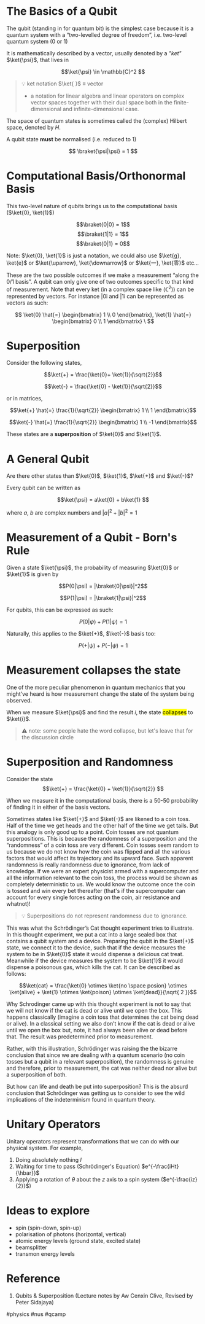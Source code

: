 # The Basics of a Qubit

The qubit (standing in for quantum bit) is the simplest case because it is a quantum system with a “two-levelled degree of freedom”, i.e. two-level quantum system (0 or 1) 

It is mathematically described by a vector, usually denoted by a _"ket"_ $\ket{\psi}$, that lives in

$$\ket{\psi} \in \mathbb{C}^2 $$


>💡 ket notation $\ket{ }$ $\equiv$ vector
> - a notation for linear algebra and linear operators on complex vector spaces together with their dual space both in the finite-dimensional and infinite-dimensional case.

The space of quantum states is sometimes called the (complex) Hilbert space, denoted by $H$. 

A qubit state **must** be normalised (i.e. reduced to 1)

$$
\braket{\psi|\psi} = 1
$$
# Computational Basis/Orthonormal Basis

This two-level nature of qubits brings us to the computational basis ($\ket{0}, \ket{1}$)

$$\braket{0|0} = 1$$
$$\braket{1|1} = 1$$
$$\braket{0|1} = 0$$

Note: $\ket{0}, \ket{1}$ is just a notation, we could also use $\ket{g}, \ket{e}$ or $\ket{\uparrow}, \ket{\downarrow}$ or $\ket{一}, \ket{零}$ etc...

These are the two possible outcomes if we make a measurement “along the 0/1 basis”. A qubit can only give one of two outcomes specific to that kind of measurement. Note that every ket (in a complex space like ($ℂ^2$)) can be represented by vectors. For instance |0i and |1i can be represented as vectors as such:

$$
\ket{0} \hat{=} \begin{bmatrix} 1 \\ 0 \end{bmatrix}, \ket{1} \hat{=} \begin{bmatrix} 0 \\ 1 \end{bmatrix} \
$$

# Superposition

Consider the following states, 

$$\ket{+} = \frac{\ket{0}+ \ket{1}}{\sqrt{2}}$$

$$\ket{-} = \frac{\ket{0} - \ket{1}}{\sqrt{2}}$$

or in matrices,

$$\ket{+} \hat{=} \frac{1}{\sqrt{2}} \begin{bmatrix} 1 \\ 1 \end{bmatrix}$$

$$\ket{-} \hat{=} \frac{1}{\sqrt{2}} \begin{bmatrix} 1 \\ -1 \end{bmatrix}$$

These states are a **superposition** of $\ket{0}$ and $\ket{1}$. 

# A General Qubit

Are there other states than $\ket{0}$, $\ket{1}$, $\ket{+}$ and $\ket{-}$?

Every qubit can be written as 

$$\ket{\psi} = a\ket{0} + b\ket{1} $$

where $a$, $b$ are complex numbers and $|a|^2 + |b|^2 = 1$

# Measurement of a Qubit - Born's Rule

Given a state $\ket{\psi}$, the probability of measuring $\ket{0}$ or $\ket{1}$ is given by

$$P(0|\psi) = |\braket{0|\psi}|^2$$

$$P(1|\psi) = |\braket{1|\psi}|^2$$


For qubits, this can be expressed as such:

$$P(0|\psi) + P(1|\psi) = 1$$

Naturally, this applies to the $\ket{+}$, $\ket{-}$ basis too:

$$P(+|\psi) + P(-|\psi) = 1$$

# Measurement collapses the state

One of the more peculiar phenomenon in quantum mechanics that you might’ve heard is how measurement change the state of the system being observed.

When we measure $\ket{\psi}$ and find the result $i$, the state <mark>collapses</mark> to $\ket{i}$. 
> ⚠️ note: some people hate the word collapse, but let's leave that for the discussion circle

# Superposition and Randomness

Consider the state
$$\ket{+} = \frac{\ket{0} + \ket{1}}{\sqrt{2}} $$

When we measure it in the computational basis, there is a 50-50 probability of finding it in either of the basis vectors. 

Sometimes states like $\ket{+}$ and $\ket{-}$ are likened to a coin toss. Half of the time we get heads and the other half of the time we get tails. But this analogy is only good up to a point. Coin tosses are not quantum superpositions. This is because the randomness of a superposition and the “randomness” of a coin toss are very different. Coin tosses seem random to us because we do not know how the coin was flipped and all the various factors that would affect its trajectory and its upward face. Such apparent randomness is really randomness due to ignorance, from lack of knowledge. If we were an expert physicist armed with a supercomputer and all the information relevant to the coin toss, the process would be shown as completely deterministic to us. We would know the outcome once the coin is tossed and win every bet thereafter (that's if the supercomputer can account for every single forces acting on the coin, air resistance and whatnot)!

> 💡 Superpositions do not represent randomness due to ignorance.

This was what the Schrödinger’s Cat thought experiment tries to illustrate. In this thought
experiment, we put a cat into a large sealed box that contains a qubit system and a device.
Preparing the qubit in the $\ket{+}$ state, we connect it to the device, such that if the device measures the system to be in $\ket{0}$ state it would dispense a delicious cat treat. Meanwhile if the device measures the system to be $\ket{1}$ it would dispense a poisonous gas, which kills the cat. It can be described as follows:

$$\ket{cat} = \frac{\ket{0} \otimes \ket{no \space posion} \otimes \ket{alive} + \ket{1} \otimes \ket{poison} \otimes \ket{dead}}{\sqrt{ 2 }}$$

Why Schrodinger came up with this thought experiment is not to say that we will not know if the cat is dead or alive until we open the box. This happens classically (imagine a coin toss that determines the cat being dead or alive). In a classical setting we also don’t know if the cat is dead or alive until we open the box but, note, it had always been alive or dead before that. The result was predetermined prior to measurement.

Rather, with this illustration, Schrödinger was raising the the bizarre conclusion that since we are dealing with a quantum scenario (no coin tosses but a qubit in a relevant superposition), the randomness is genuine and therefore, prior to measurement, the cat was neither dead nor alive but a superposition of both.

But how can life and death be put into superposition? This is the absurd conclusion that
Schrödinger was getting us to consider to see the wild implications of the indeterminism found in quantum theory.

# Unitary Operators

Unitary operators represent transformations that we can do with our physical system. For example, 

1) Doing absolutely nothing $I$
2) Waiting for time to pass (Schrödinger's Equation) $e^{-\frac{iHt}{\hbar}}$
3) Applying a rotation of $\theta$ about the $z$ axis to a spin system ($e^{-\frac{iz}{2}}$)

# Ideas to explore
- spin (spin-down, spin-up)
- polarisation of photons (horizontal, vertical)
- atomic energy levels (ground state, excited state)
- beamsplitter
- transmon energy levels


# Reference
1. Qubits & Superposition (Lecture notes by Aw Cenxin Clive, Revised by Peter Sidajaya)

#physics #nus #qcamp

